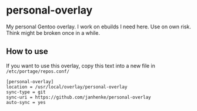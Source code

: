 # personal-overlay
My personal Gentoo overlay. I work on ebuilds I need here. Use on own risk. Think might be broken once in a while.

## How to use
If you want to use this overlay, copy this text into a new file in ```/etc/portage/repos.conf/```

```
[personal-overlay]
location = /usr/local/overlay/personal-overlay
sync-type = git
sync-uri = https://github.com/janhenke/personal-overlay
auto-sync = yes
```
